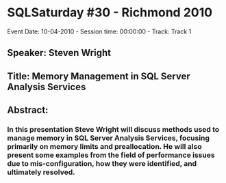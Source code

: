 # SQLSaturday #30 - Richmond 2010
Event Date: 10-04-2010 - Session time: 00:00:00 - Track: Track 1
## Speaker: Steven Wright
## Title: Memory Management in SQL Server Analysis Services
## Abstract:
### In this presentation Steve Wright will discuss methods used to manage memory in SQL Server Analysis Services, focusing primarily on memory limits and preallocation.  He will also present some examples from the field of performance issues due to mis-configuration, how they were identified, and ultimately resolved.
